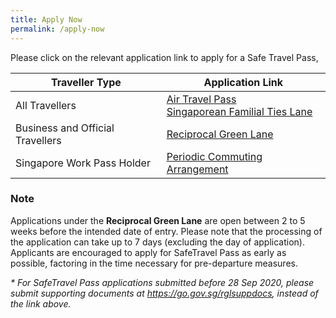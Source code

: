 ```yaml
---
title: Apply Now
permalink: /apply-now
---
```


Please click on the relevant application link to apply for a Safe Travel Pass, 

|Traveller Type | Application Link | 
| ------------- |-------------------| 
| All Travellers| [Air Travel Pass](https://go.gov.sg/atpsg) <br> [Singaporean Familial Ties Lane](https://form.gov.sg/#!/5e3648e9405c180011dc5f9c)  | 
| Business and Official Travellers | [Reciprocal Green Lane](https://eservices.ica.gov.sg/STO)   |  
| Singapore Work Pass Holder | [Periodic Commuting Arrangement](https://eservices.ica.gov.sg/STO) |    

### Note

Applications under the **Reciprocal Green Lane** are open between 2 to 5 weeks before the intended date of entry. Please note that the processing of the application can take up to 7 days (excluding the day of application). Applicants are encouraged to apply for SafeTravel Pass as early as possible, factoring in the time necessary for pre-departure measures. 

<i> * For SafeTravel Pass applications submitted before 28 Sep 2020, please submit supporting documents at <https://go.gov.sg/rglsuppdocs>, instead of the link above.</i>
